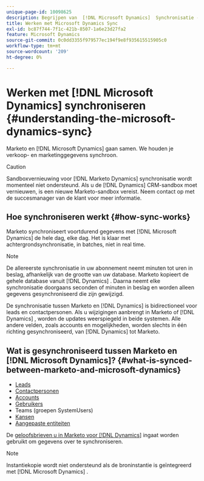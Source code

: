 ```yaml
---
unique-page-id: 10098625
description: Begrijpen van  [!DNL Microsoft Dynamics]  Synchronisatie - de Documenten van Marketo - de Documentatie van het Product
title: Werken met Microsoft Dynamics Sync
exl-id: bc87f744-7f1c-421b-8507-1a6e23d27fa2
feature: Microsoft Dynamics
source-git-commit: 0c0dd3355f979577ec194f9e8f935615515905c0
workflow-type: tm+mt
source-wordcount: '209'
ht-degree: 0%

---
```


# Werken met [!DNL Microsoft Dynamics] synchroniseren {#understanding-the-microsoft-dynamics-sync}

Marketo en [!DNL Microsoft Dynamics] gaan samen. We houden je verkoop- en marketinggegevens synchroon.

>[!CAUTION]
>
>Sandboxvernieuwing voor [!DNL Marketo Dynamics] synchronisatie wordt momenteel niet ondersteund. Als u de [!DNL Dynamics] CRM-sandbox moet vernieuwen, is een nieuwe Marketo-sandbox vereist. Neem contact op met de succesmanager van de klant voor meer informatie.

## Hoe synchroniseren werkt {#how-sync-works}

Marketo synchroniseert voortdurend gegevens met [!DNL Microsoft Dynamics] de hele dag, elke dag. Het is klaar met achtergrondsynchronisatie, in batches, niet in real time.

>[!NOTE]
>
>De allereerste synchronisatie in uw abonnement neemt minuten tot uren in beslag, afhankelijk van de grootte van uw database. Marketo kopieert de gehele database vanuit [!DNL Dynamics] . Daarna neemt elke synchronisatie doorgaans seconden of minuten in beslag en worden alleen gegevens gesynchroniseerd die zijn gewijzigd.

De synchronisatie tussen Marketo en [!DNL Dynamics] is bidirectioneel voor leads en contactpersonen. Als u wijzigingen aanbrengt in Marketo of [!DNL Dynamics] , worden de updates weerspiegeld in beide systemen. Alle andere velden, zoals accounts en mogelijkheden, worden slechts in één richting gesynchroniseerd, van [!DNL Dynamics] tot Marketo.

## Wat is gesynchroniseerd tussen Marketo en [!DNL Microsoft Dynamics]? {#what-is-synced-between-marketo-and-microsoft-dynamics}

* [Leads](/help/marketo/product-docs/crm-sync/microsoft-dynamics-sync/microsoft-dynamics-sync-details/microsoft-dynamics-sync-lead-sync.md)
* [Contactpersonen](/help/marketo/product-docs/crm-sync/microsoft-dynamics-sync/microsoft-dynamics-sync-details/microsoft-dynamics-sync-contact-sync.md)
* [Accounts](/help/marketo/product-docs/crm-sync/microsoft-dynamics-sync/microsoft-dynamics-sync-details/microsoft-dynamics-sync-account-sync.md)
* [Gebruikers](/help/marketo/product-docs/crm-sync/microsoft-dynamics-sync/microsoft-dynamics-sync-details/microsoft-dynamics-sync-user-sync.md)
* Teams (groepen SystemUsers)
* [Kansen](/help/marketo/product-docs/crm-sync/microsoft-dynamics-sync/microsoft-dynamics-sync-details/microsoft-dynamics-sync-opportunity-sync.md)
* [Aangepaste entiteiten](/help/marketo/product-docs/crm-sync/microsoft-dynamics-sync/microsoft-dynamics-sync-details/enable-sync-for-a-custom-entity.md)

De [ geloofsbrieven u in Marketo voor  [!DNL Dynamics]](/help/marketo/product-docs/crm-sync/microsoft-dynamics-sync/sync-setup/microsoft-dynamics-365-with-ropc-connection/step-2-of-4-set-up.md) ingaat worden gebruikt om gegevens over te synchroniseren.

>[!NOTE]
>
>Instantiekopie wordt niet ondersteund als de broninstantie is geïntegreerd met [!DNL Microsoft Dynamics] .
